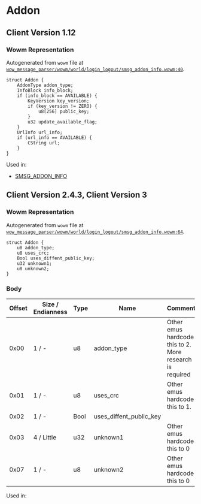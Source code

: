 # Addon

## Client Version 1.12

### Wowm Representation

Autogenerated from `wowm` file at [`wow_message_parser/wowm/world/login_logout/smsg_addon_info.wowm:40`](https://github.com/gtker/wow_messages/tree/main/wow_message_parser/wowm/world/login_logout/smsg_addon_info.wowm#L40).
```rust,ignore
struct Addon {
    AddonType addon_type;
    InfoBlock info_block;
    if (info_block == AVAILABLE) {
        KeyVersion key_version;
        if (key_version != ZERO) {
            u8[256] public_key;
        }
        u32 update_available_flag;
    }
    UrlInfo url_info;
    if (url_info == AVAILABLE) {
        CString url;
    }
}
```

Used in:
* [SMSG_ADDON_INFO](smsg_addon_info.md)

## Client Version 2.4.3, Client Version 3

### Wowm Representation

Autogenerated from `wowm` file at [`wow_message_parser/wowm/world/login_logout/smsg_addon_info.wowm:64`](https://github.com/gtker/wow_messages/tree/main/wow_message_parser/wowm/world/login_logout/smsg_addon_info.wowm#L64).
```rust,ignore
struct Addon {
    u8 addon_type;
    u8 uses_crc;
    Bool uses_diffent_public_key;
    u32 unknown1;
    u8 unknown2;
}
```
### Body

| Offset | Size / Endianness | Type | Name | Comment |
| ------ | ----------------- | ---- | ---- | ------- |
| 0x00 | 1 / - | u8 | addon_type | Other emus hardcode this to 2. More research is required |
| 0x01 | 1 / - | u8 | uses_crc | Other emus hardcode this to 1. |
| 0x02 | 1 / - | Bool | uses_diffent_public_key |  |
| 0x03 | 4 / Little | u32 | unknown1 | Other emus hardcode this to 0 |
| 0x07 | 1 / - | u8 | unknown2 | Other emus hardcode this to 0 |


Used in:

